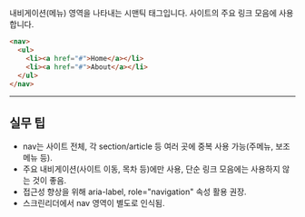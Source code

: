 # <nav>

내비게이션(메뉴) 영역을 나타내는 시맨틱 태그입니다. 사이트의 주요 링크 모음에 사용합니다.

```html
<nav>
  <ul>
    <li><a href="#">Home</a></li>
    <li><a href="#">About</a></li>
  </ul>
</nav>
```

---

## 실무 팁
- nav는 사이트 전체, 각 section/article 등 여러 곳에 중복 사용 가능(주메뉴, 보조메뉴 등).
- 주요 내비게이션(사이트 이동, 목차 등)에만 사용, 단순 링크 모음에는 사용하지 않는 것이 좋음.
- 접근성 향상을 위해 aria-label, role="navigation" 속성 활용 권장.
- 스크린리더에서 nav 영역이 별도로 인식됨.
